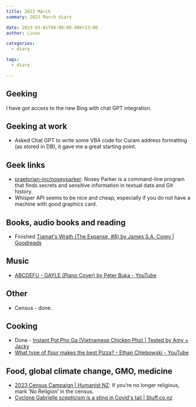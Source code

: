 ```yaml
---
title: 2023 March
summary: 2023 March diary

date: 2023-03-01T08:00:00.000+13:00
author: Linas

categories:
  - diary

tags:
  - diary

---
```


## Geeking

I have got access to the new Bing with chat GPT integration.

## Geeking at work

* Asked Chat GPT to write some VBA code for Curam address formatting (as stored in DB), it gave me a great starting point.

## Geek links

* [praetorian-inc/noseyparker](https://github.com/praetorian-inc/noseyparker): Nosey Parker is a command-line program that finds secrets and sensitive information in textual data and Git history.
* Whisper API seems to be nice and cheap, especially if you do not have a machine with good graphics card.

## Books, audio books and reading

* Finished [Tiamat's Wrath (The Expanse, #8) by James S.A. Corey | Goodreads](https://www.goodreads.com/book/show/28335698-tiamat-s-wrath)

## Music

* [ABCDEFU - GAYLE (Piano Cover) by Peter Buka - YouTube](https://www.youtube.com/watch?v=wycohHpS1eo)

## Other 

* Census - done.

## Cooking
* Done - [Instant Pot Pho Ga (Vietnamese Chicken Pho) | Tested by Amy + Jacky](https://www.pressurecookrecipes.com/instant-pot-pho-ga/#recipe)
* [What type of flour makes the best Pizza? - Ethan Chlebowski - YouTube](https://www.youtube.com/watch?v=4oseDv8oB5E)

## Food, global climate change, GMO, medicine

* [2023 Census Campaign | Humanist NZ](https://humanist.nz/what/census/): If you’re no longer religious, mark ‘No Religion’ in the census.
* [Cyclone Gabrielle scepticism is a sting in Covid's tail | Stuff.co.nz](https://www.stuff.co.nz/national/300809224/cyclone-gabrielle-scepticism-is-a-sting-in-covids-tail)
